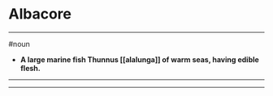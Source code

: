 # Albacore
---
#noun
- **A large marine fish Thunnus [[alalunga]] of warm seas, having edible flesh.**
---
---
